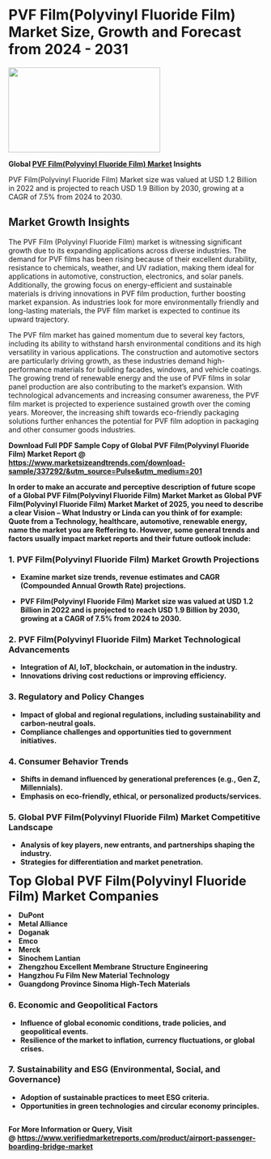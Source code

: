 <H1>PVF Film(Polyvinyl Fluoride Film) Market Size, Growth and Forecast from 2024 - 2031</H1><img class="aligncenter size-medium wp-image-584254" src="https://thirdeyenews.in/wp-content/uploads/2024/09/Global-Market-Research-300x168.jpeg" alt="" width="300" height="168" /><p><strong>Global&nbsp;<a href="https://www.marketsizeandtrends.com/download-sample/337292/&amp;utm_source=Pulse&amp;utm_medium=201">PVF Film(Polyvinyl Fluoride Film) Market</a> Insights</strong></p><p>PVF Film(Polyvinyl Fluoride Film) Market size was valued at USD 1.2 Billion in 2022 and is projected to reach USD 1.9 Billion by 2030, growing at a CAGR of 7.5% from 2024 to 2030.</p><p><h2>Market Growth Insights</h2> <p>The PVF Film (Polyvinyl Fluoride Film) market is witnessing significant growth due to its expanding applications across diverse industries. The demand for PVF films has been rising because of their excellent durability, resistance to chemicals, weather, and UV radiation, making them ideal for applications in automotive, construction, electronics, and solar panels. Additionally, the growing focus on energy-efficient and sustainable materials is driving innovations in PVF film production, further boosting market expansion. As industries look for more environmentally friendly and long-lasting materials, the PVF film market is expected to continue its upward trajectory.</p> <p><strong></strong></p> <p>The PVF film market has gained momentum due to several key factors, including its ability to withstand harsh environmental conditions and its high versatility in various applications. The construction and automotive sectors are particularly driving growth, as these industries demand high-performance materials for building facades, windows, and vehicle coatings. The growing trend of renewable energy and the use of PVF films in solar panel production are also contributing to the market’s expansion. With technological advancements and increasing consumer awareness, the PVF film market is projected to experience sustained growth over the coming years. Moreover, the increasing shift towards eco-friendly packaging solutions further enhances the potential for PVF film adoption in packaging and other consumer goods industries.</p> <p><strong></p><p><span class=""><strong>Download Full PDF Sample Copy of Global PVF Film(Polyvinyl Fluoride Film) Market Report</strong> @ <a href="https://www.marketsizeandtrends.com/download-sample/337292/&amp;utm_source=Pulse&amp;utm_medium=201" target="_blank">https://www.marketsizeandtrends.com/download-sample/337292/&amp;utm_source=Pulse&amp;utm_medium=201</a></span></p><p>In order to make an accurate and perceptive description of future scope of a Global&nbsp;PVF Film(Polyvinyl Fluoride Film) Market Market as Global&nbsp;PVF Film(Polyvinyl Fluoride Film) Market Market of 2025, you need to describe a clear Vision &ndash; What Industry or Linda can you think of for example: Quote from a Technology, healthcare, automotive, renewable energy, name the market you are Reffering to. However, some general trends and factors usually impact market reports and their future outlook include:</p><h3>1.&nbsp;<strong>PVF Film(Polyvinyl Fluoride Film) Market Growth Projections</strong></h3><ul><li>Examine market size trends, revenue estimates and CAGR (Compounded Annual Growth Rate) projections.</li><li><p>PVF Film(Polyvinyl Fluoride Film) Market size was valued at USD 1.2 Billion in 2022 and is projected to reach USD 1.9 Billion by 2030, growing at a CAGR of 7.5% from 2024 to 2030.</p></li></ul><h3>2.&nbsp;<strong>PVF Film(Polyvinyl Fluoride Film) Market Technological Advancements</strong></h3><ul><li>Integration of AI, IoT, blockchain, or automation in the industry.</li><li>Innovations driving cost reductions or improving efficiency.</li></ul><h3>3.&nbsp;<strong>Regulatory and Policy Changes</strong></h3><ul><li>Impact of global and regional regulations, including sustainability and carbon-neutral goals.</li><li>Compliance challenges and opportunities tied to government initiatives.</li></ul><h3>4.&nbsp;<strong>Consumer Behavior Trends</strong></h3><ul><li>Shifts in demand influenced by generational preferences (e.g., Gen Z, Millennials).</li><li>Emphasis on eco-friendly, ethical, or personalized products/services.</li></ul><h3>5.&nbsp;<strong>Global PVF Film(Polyvinyl Fluoride Film) Market Competitive Landscape</strong></h3><ul><li>Analysis of key players, new entrants, and partnerships shaping the industry.</li><li>Strategies for differentiation and market penetration.</li></ul><p data-pm-slice="1 1 []"><span style="color: inherit; font-family: inherit; font-size: 25px;">Top Global PVF Film(Polyvinyl Fluoride Film) Market Companies</span></p><div class="" data-test-id=""><p><li>DuPont</li><li> Metal Alliance</li><li> Doganak</li><li> Emco</li><li> Merck</li><li> Sinochem Lantian</li><li> Zhengzhou Excellent Membrane Structure Engineering</li><li> Hangzhou Fu Film New Material Technology</li><li> Guangdong Province Sinoma High-Tech Materials</li></p></div><h3>6.&nbsp;<strong>Economic and Geopolitical Factors</strong></h3><ul><li>Influence of global economic conditions, trade policies, and geopolitical events.</li><li>Resilience of the market to inflation, currency fluctuations, or global crises.</li></ul><h3>7.&nbsp;<strong>Sustainability and ESG (Environmental, Social, and Governance)</strong></h3><ul><li>Adoption of sustainable practices to meet ESG criteria.</li><li>Opportunities in green technologies and circular economy principles.</li></ul><h2><strong style="font-size: 14px;">For More Information or Query, Visit @&nbsp;</strong><a style="background-color: #ffffff; font-size: 14px;" href="https://www.marketsizeandtrends.com/report/pvf-film-polyvinyl-fluoride-film-market/" target="_blank">https://www.verifiedmarketreports.com/product/airport-passenger-boarding-bridge-market</a></h2>
